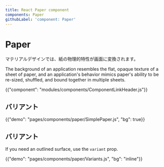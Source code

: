 ```yaml
---
title: React Paper component
components: Paper
githubLabel: 'component: Paper'
---
```


# Paper

<p class="description">マテリアルデザインでは、紙の物理的特性が画面に変換されます。 </p>

The background of an application resembles the flat, opaque texture of a sheet of paper, and an application's behavior mimics paper's ability to be re-sized, shuffled, and bound together in multiple sheets.

{{"component": "modules/components/ComponentLinkHeader.js"}}

## バリアント

{{"demo": "pages/components/paper/SimplePaper.js", "bg": true}}

## バリアント

If you need an outlined surface, use the `variant` prop.

{{"demo": "pages/components/paper/Variants.js", "bg": "inline"}}
